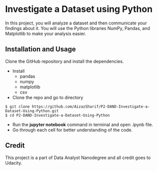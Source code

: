 # Investigate a Dataset using Python 

In this project, you will analyze a dataset and then communicate your findings about it. You will use the Python libraries NumPy, Pandas, and Matplotlib to make your analysis easier.


## Installation and Usage

Clone the GitHub repository and install the dependencies.
* Install 
   * pandas
  * numpy
  * matplotlib
  * csv
* Clone the repo and go to directory 
```
$ git clone https://github.com/AizazSharif/P2-DAND-Investigate-a-Dataset-Using-Python.git
$ cd P2-DAND-Investigate-a-Dataset-Using-Python

```
* Run the **jupyter notebook** command in terminal and open .ipynb file.
* Go through each cell for better understanding of the code.

## Credit 

This project is a part of Data Analyst Nanodegree and all credit goes to Udacity.


